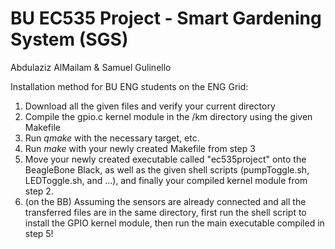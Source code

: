 # BU EC535 Project - Smart Gardening System (SGS)
Abdulaziz AlMailam & Samuel Gulinello


Installation method for BU ENG students on the ENG Grid:

1. Download all the given files and verify your current directory
2. Compile the gpio.c kernel module in the /km directory using the given Makefile
4. Run *qmake* with the necessary target, etc.
5. Run *make* with your newly created Makefile from step 3
6. Move your newly created executable called "ec535project" onto the BeagleBone Black, as well as the given shell scripts (pumpToggle.sh, LEDToggle.sh, and ...), and finally your compiled kernel module from step 2.
7. (on the BB) Assuming the sensors are already connected and all the transferred files are in the same directory, first run the shell script to install the GPIO kernel module, then run the main executable compiled in step 5!
